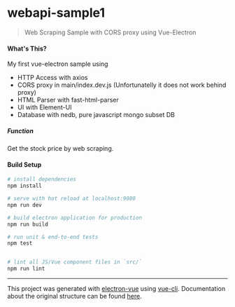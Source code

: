 # webapi-sample1

> Web Scraping Sample with CORS proxy using Vue-Electron

#### What's This?

My first vue-electron sample using
- HTTP Access with axios
- CORS proxy in main/index.dev.js (Unfortunatelly it does not work behind proxy)
- HTML Parser with fast-html-parser
- UI with Element-UI
- Database with nedb, pure javascript mongo subset DB

##### Function
Get the stock price by web scraping.

#### Build Setup

``` bash
# install dependencies
npm install

# serve with hot reload at localhost:9080
npm run dev

# build electron application for production
npm run build

# run unit & end-to-end tests
npm test


# lint all JS/Vue component files in `src/`
npm run lint

```

---

This project was generated with [electron-vue](https://github.com/SimulatedGREG/electron-vue) using [vue-cli](https://github.com/vuejs/vue-cli). Documentation about the original structure can be found [here](https://simulatedgreg.gitbooks.io/electron-vue/content/index.html).
